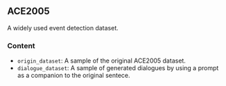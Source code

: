 ## ACE2005

A widely used event detection dataset.

### Content

- `origin_dataset`: A sample of the original ACE2005 dataset.
- `dialogue_dataset`: A sample of generated dialogues by using a prompt as a companion to the original sentece.